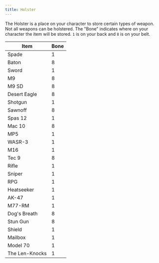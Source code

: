 ```yaml
---
title: Holster
---
```


The Holster is a place on your character to store certain types of weapon. Not
all weapons can be holstered. The "Bone" indicates where on your character the
item will be stored. `1` is on your back and `8` is on your belt.

| Item           | Bone |
| -------------- | ---- |
| Spade          | 1    |
| Baton          | 8    |
| Sword          | 1    |
| M9             | 8    |
| M9 SD          | 8    |
| Desert Eagle   | 8    |
| Shotgun        | 1    |
| Sawnoff        | 8    |
| Spas 12        | 1    |
| Mac 10         | 8    |
| MP5            | 1    |
| WASR-3         | 1    |
| M16            | 1    |
| Tec 9          | 8    |
| Rifle          | 1    |
| Sniper         | 1    |
| RPG            | 1    |
| Heatseeker     | 1    |
| AK-47          | 1    |
| M77-RM         | 1    |
| Dog's Breath   | 8    |
| Stun Gun       | 8    |
| Shield         | 1    |
| Mailbox        | 1    |
| Model 70       | 1    |
| The Len-Knocks | 1    |
